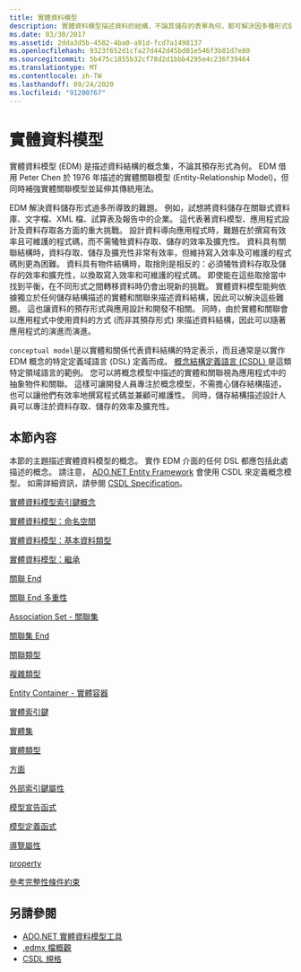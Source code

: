 ```yaml
---
title: 實體資料模型
description: 實體資料模型描述資料的結構，不論其儲存的表單為何，都可解決因多種形式儲存資料所產生的挑戰。
ms.date: 03/30/2017
ms.assetid: 2dda3d5b-4582-4ba0-a91d-fcd7a1498137
ms.openlocfilehash: 9323f652d1cfa27d442d45bd01e546f3b81d7e80
ms.sourcegitcommit: 5b475c1855b32cf78d2d1bbb4295e4c236f39464
ms.translationtype: MT
ms.contentlocale: zh-TW
ms.lasthandoff: 09/24/2020
ms.locfileid: "91200767"
---
```

# <a name="entity-data-model"></a>實體資料模型

實體資料模型 (EDM) 是描述資料結構的概念集，不論其預存形式為何。 EDM 借用 Peter Chen 於 1976 年描述的實體關聯模型 (Entity-Relationship Model)，但同時補強實體關聯模型並延伸其傳統用法。  
  
 EDM 解決資料儲存形式過多所導致的難題。 例如，試想將資料儲存在關聯式資料庫、文字檔、XML 檔、試算表及報告中的企業。 這代表著資料模型、應用程式設計及資料存取各方面的重大挑戰。 設計資料導向應用程式時，難題在於撰寫有效率且可維護的程式碼，而不需犧牲資料存取、儲存的效率及擴充性。 資料具有關聯結構時，資料存取、儲存及擴充性非常有效率，但維持寫入效率及可維護的程式碼則更為困難。 資料具有物件結構時，取捨則是相反的：必須犧牲資料存取及儲存的效率和擴充性，以換取寫入效率和可維護的程式碼。 即使能在這些取捨當中找到平衡，在不同形式之間轉移資料時仍會出現新的挑戰。 實體資料模型能夠依據獨立於任何儲存結構描述的實體和關聯來描述資料結構，因此可以解決這些難題。 這也讓資料的預存形式與應用設計和開發不相關。 同時，由於實體和關聯會以應用程式中使用資料的方式 (而非其預存形式) 來描述資料結構，因此可以隨著應用程式的演進而演進。  
  
 `conceptual model`是以實體和關係代表資料結構的特定表示，而且通常是以實作 EDM 概念的特定定義域語言 (DSL) 定義而成。 [概念結構定義語言 (CSDL) ](/ef/ef6/modeling/designer/advanced/edmx/csdl-spec) 是這類特定領域語言的範例。 您可以將概念模型中描述的實體和關聯視為應用程式中的抽象物件和關聯。 這樣可讓開發人員專注於概念模型，不需擔心儲存結構描述，也可以讓他們有效率地撰寫程式碼並兼顧可維護性。 同時，儲存結構描述設計人員可以專注於資料存取、儲存的效率及擴充性。  
  
## <a name="in-this-section"></a>本節內容  

 本節的主題描述實體資料模型的概念。 實作 EDM 介面的任何 DSL 都應包括此處描述的概念。 請注意， [ADO.NET Entity Framework](./ef/index.md) 會使用 CSDL 來定義概念模型。 如需詳細資訊，請參閱 [CSDL Specification](/ef/ef6/modeling/designer/advanced/edmx/csdl-spec)。  
  
 [實體資料模型索引鍵概念](entity-data-model-key-concepts.md)  
  
 [實體資料模型：命名空間](entity-data-model-namespaces.md)  
  
 [實體資料模型：基本資料類型](entity-data-model-primitive-data-types.md)  
  
 [實體資料模型：繼承](entity-data-model-inheritance.md)  
  
 [關聯 End](association-end.md)  
  
 [關聯 End 多重性](association-end-multiplicity.md)  
  
 [Association Set - 關聯集](association-set.md)  
  
 [關聯集 End](association-set-end.md)  
  
 [關聯類型](association-type.md)  
  
 [複雜類型](complex-type.md)  
  
 [Entity Container - 實體容器](entity-container.md)  
  
 [實體索引鍵](entity-key.md)  
  
 [實體集](entity-set.md)  
  
 [實體類型](entity-type.md)  
  
 [方面](facet.md)  
  
 [外部索引鍵屬性](foreign-key-property.md)  
  
 [模型宣告函式](model-declared-function.md)  
  
 [模型定義函式](model-defined-function.md)  
  
 [導覽屬性](navigation-property.md)  
  
 [property](property.md)  
  
 [參考完整性條件約束](referential-integrity-constraint.md)  
  
## <a name="see-also"></a>另請參閱

- [ADO.NET 實體資料模型工具](/previous-versions/dotnet/netframework-4.0/bb399249(v=vs.100))
- [.edmx 檔概觀](/previous-versions/dotnet/netframework-4.0/cc982042(v=vs.100))
- [CSDL 規格](/ef/ef6/modeling/designer/advanced/edmx/csdl-spec)
